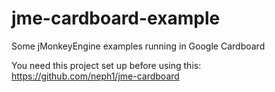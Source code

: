 # jme-cardboard-example
Some jMonkeyEngine examples running in Google Cardboard

You need this project set up before using this:
https://github.com/neph1/jme-cardboard
